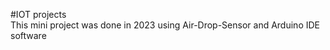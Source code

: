 #IOT projects <br>
This mini project was done in 2023 using Air-Drop-Sensor and Arduino IDE software
